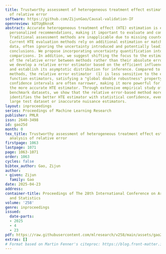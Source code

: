 ```yaml
---
title: Trustworthy assessment of heterogeneous treatment effect estimator via analysis
  of relative error
software: https://github.com/ZijunGao/Causal-validation-IF
openreview: kOTUgBknsK
abstract: Accurate heterogeneous treatment effect (HTE) estimation is essential for
  personalized recommendations, making it important to evaluate and compare HTE estimators.
  Traditional assessment methods are inapplicable due to missing counterfactuals.
  Current HTE evaluation methods rely on additional estimation or matching on test
  data, often ignoring the uncertainty introduced and potentially leading to incorrect
  conclusions. We propose incorporating uncertainty quantification into HTE estimator
  comparisons. In addition, we suggest shifting the focus to the estimation and inference
  of the relative error between methods rather than their absolute errors. Methodology-wise,
  we develop a relative error estimator based on the efficient influence function
  and establish its asymptotic distribution for inference. Compared to absolute error-based
  methods, the relative error estimator  (1) is less sensitive to the error of nuisance
  function estimators, satisfying a "global double robustness" property, and (2) its
  confidence intervals are often narrower, making it more powerful for determining
  the more accurate HTE estimator. Through extensive empirical study of the ACIC challenge
  benchmark datasets, we show that the relative error-based method more effectively
  identifies the better HTE estimator with statistical confidence, even with a moderately
  large test dataset or inaccurate nuisance estimators.
layout: inproceedings
series: Proceedings of Machine Learning Research
publisher: PMLR
issn: 2640-3498
id: gao25d
month: 0
tex_title: Trustworthy assessment of heterogeneous treatment effect estimator via
  analysis of relative error
firstpage: 1063
lastpage: 1071
page: 1063-1071
order: 1063
cycles: false
bibtex_author: Gao, Zijun
author:
- given: Zijun
  family: Gao
date: 2025-04-23
address:
container-title: Proceedings of The 28th International Conference on Artificial Intelligence
  and Statistics
volume: '258'
genre: inproceedings
issued:
  date-parts:
  - 2025
  - 4
  - 23
pdf: https://raw.githubusercontent.com/mlresearch/v258/main/assets/gao25d/gao25d.pdf
extras: []
# Format based on Martin Fenner's citeproc: https://blog.front-matter.io/posts/citeproc-yaml-for-bibliographies/
---
```

